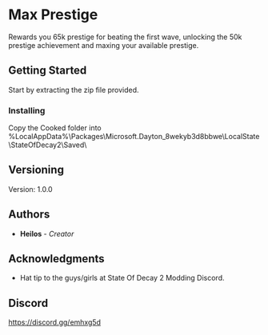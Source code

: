 # Max Prestige

Rewards you 65k prestige for beating the first wave, unlocking the 50k prestige achievement and maxing your available prestige.

## Getting Started

Start by extracting the zip file provided.

### Installing

Copy the Cooked folder into %LocalAppData%\Packages\Microsoft.Dayton_8wekyb3d8bbwe\LocalState\StateOfDecay2\Saved\

## Versioning

Version: 1.0.0 

## Authors

* **Heilos** - *Creator*

## Acknowledgments

* Hat tip to the guys/girls at State Of Decay 2 Modding Discord.

## Discord
https://discord.gg/emhxg5d
